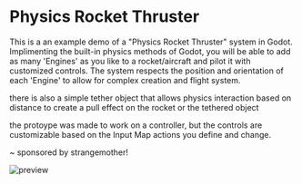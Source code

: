 # Physics Rocket Thruster

This is a an example demo of a "Physics Rocket Thruster" system in Godot.
Implimenting the built-in physics methods of Godot, you will be able to add as many 'Engines' as you like to a rocket/aircraft and pilot it with customized controls.
The system respects the position and orientation of each 'Engine' to allow for complex creation and flight system.

there is also a simple tether object that allows physics interaction based on distance to create a pull effect on the rocket or the tethered object

the protoype was made to work on a controller, but the controls are customizable based on the Input Map actions you define and change.

~ sponsored by strangemother!

![preview](/shortpreview_q_edit_0.gif)

